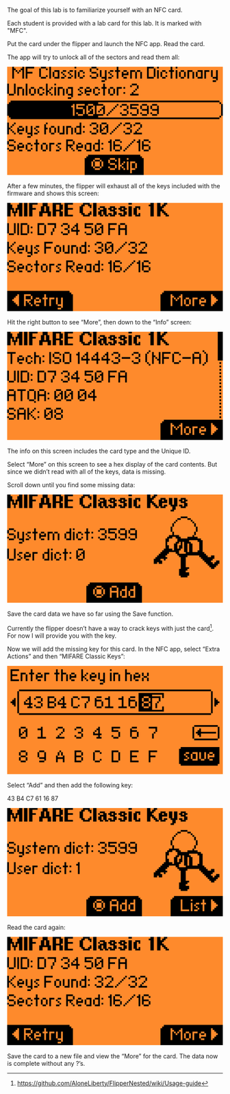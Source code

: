The goal of this lab is to familiarize yourself with an NFC card.

Each student is provided with a lab card for this lab. It is marked with "MFC".

Put the card under the flipper and launch the NFC app. Read the card.

The app will try to unlock all of the sectors and read them all:

![.](./092622.png)

After a few minutes, the flipper will exhaust all of the keys included with the firmware and shows this screen:

![.](./092802.png)

Hit the right button to see “More”, then down to the “Info” screen:  

![.](./092953.png)

The info on this screen includes the card type and the Unique ID.

Select “More” on this screen to see a hex display of the card contents. But since we didn’t read with all of the keys, data is missing. 

Scroll down until you find some missing data:

![.](./094733.png)

Save the card data we have so far using the Save function.

Currently the flipper doesn’t have a way to crack keys with just the card[^1]. For now I will provide you with the key.

Now we will add the missing key for this card. In the NFC app, select “Extra Actions” and then “MIFARE Classic Keys”:

![.](./094955.png)

Select “Add” and then add the following key:

43 B4 C7 61 16 87

![.](./095011.png)

Read the card again:

![.](./095056.png)

Save the card to a new file and view the “More” for the card. The data now is complete without any ?’s.


[^1]: https://github.com/AloneLiberty/FlipperNested/wiki/Usage-guide
